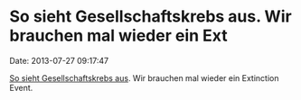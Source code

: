 So sieht Gesellschaftskrebs aus. Wir brauchen mal wieder ein Ext
================================================================

Date: 2013-07-27 09:17:47

[So sieht Gesellschaftskrebs
aus](http://fettemama.org:6502/a14af67aa78c07044421865f81e04dae). Wir
brauchen mal wieder ein Extinction Event.
